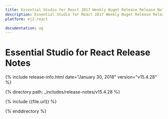 ```yaml
---
title: Essential Studio for React 2017 Weekly Nuget Release Release Notes  
description: Essential Studio for React 2017 Weekly Nuget Release Release Notes  
platform: ej2-react

documentation: ug
---
```


# Essential Studio for  React  Release Notes  

{% include release-info.html date="January 30, 2018"  version="v15.4.28" %} 
 
{% directory path: _includes/release-notes/v15.4.28 %}

{% include {{file.url}} %}

{% enddirectory %}


